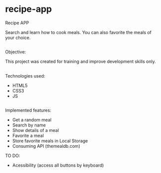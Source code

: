 # recipe-app

Recipe APP

Search and learn how to cook meals.
You can also favorite the meals of your choice.

##

Objective:

This project was created for training and improve development skills only.

##

Technologies used:

-   HTML5
-   CSS3
-   JS

##

Implemented features:

-   Get a random meal
-   Search by name
-   Show details of a meal
-   Favorite a meal
-   Store favorite meals in Local Storage
-   Consuming API (themealdb.com)

TO DO:

-   Acessibility (access all buttons by keyboard)
